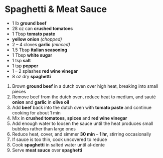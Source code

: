 # Spaghetti & Meat Sauce

- 1 lb **ground beef**
- 28 oz can **crushed tomatoes**
- 1 Tbsp **tomato paste**
- **yellow onion** *(chopped)*
- 2 – 4 cloves **garlic** *(minced)*
- 1.5 Tbsp **italian seasoning**
- 1 Tbsp **white sugar**
- 1 tsp **salt**
- 1 tsp **pepper**
- 1 – 2 splashes **red wine vinegar**
- 8 oz dry **spaghetti**

1. Brown **ground beef** in a dutch oven over high heat, breaking into small pieces
1. Remove beef from the dutch oven, reduce heat to medium, and sauté **onion** and **garlic** in **olive oil**
1. Add **beef** back into the dutch oven with **tomato paste** and continue cooking for about 1 min
1. Mix in **crushed tomatoes**, **spices** and **red wine vinegar**
1. Add enough water to loosen the sauce until the heat produces small bubbles rather than large ones
1. Reduce heat, cover, and simmer **30 min** – **1 hr**, stirring occasionally
1. If sauce is too thin, cook uncovered to reduce
1. Cook **spaghetti** in salted water until al-dente
1. Serve **meat sauce** over **spaghetti**
